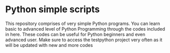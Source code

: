 # Python simple scripts 
This repository comprises of very simple  Python programs. 
You can learn basic to advanced level of Python Programming through the codes included in here. 
These codes can be useful for Python beginners and even advanced user. 
Make sure to access the testpython project very often as it will be updated with new and more codes 
